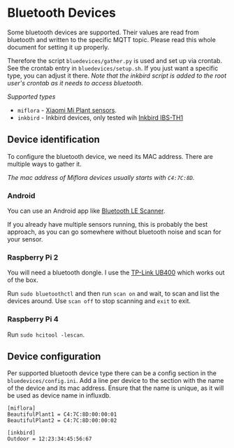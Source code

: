 # Bluetooth Devices

Some bluetooth devices are supported. Their values are read from bluetooth and written to the
specific MQTT topic. Please read this whole document for setting it up properly.

Therefore the script `bluedevices/gather.py` is used and set up via crontab.
See the crontab entry in `bluedevices/setup.sh`. If you just want a specific type, you can
adjust it there. _Note that the inkbird script is added to the root user's crontab as it needs to
access bluetooth_.

_Supported types_

- `miflora` - [Xiaomi Mi Plant sensors](https://de.gearbest.com/other-garden-supplies/pp_373947.html).
- `inkbird` - Inkbird devices, only tested wih [Inkbird IBS-TH1](https://inkbird.com/products/bluetooth-thermometer-ibs-th1)

## Device identification

To configure the bluetooth device, we need its MAC address. There are multiple ways to gather it.

_The mac address of Miflora devices usually starts with `C4:7C:8D`._

### Android

You can use an Android app like [Bluetooth LE Scanner](https://play.google.com/store/apps/details?id=uk.co.alt236.btlescan).

If you already have multiple sensors running, this is probably the best approach, as you can go somewhere without bluetooth noise and scan for your sensor.

### Raspberry Pi 2

You will need a bluetooth dongle. I use the [TP-Link UB400](https://www.tp-link.com/de/home-networking/adapter/ub400/) which works out of the box.

Run `sudo bluetoothctl` and then run `scan on` and wait, to scan and list the devices around. Use `scan off` to stop scanning and `exit` to exit.

### Raspberry Pi 4

Run `sudo hcitool -lescan`.

## Device configuration

Per supported bluetooth device type there can be a config section in the `bluedevices/config.ini`.
Add a line per device to the section with the name of the device and its mac address. Ensure that the name is unique, as it will be used as device name in influxdb.

```
[miflora]
BeautifulPlant1 = C4:7C:8D:00:00:01
BeautifulPlant2 = C4:7C:8D:00:00:02

[inkbird]
Outdoor = 12:23:34:45:56:67
```
